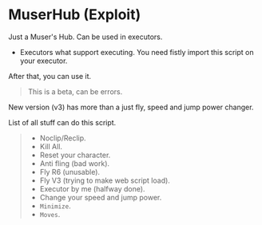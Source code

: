 # MuserHub (Exploit)
Just a Muser's Hub.
 Can be used in executors.
- Executors what support executing.
You need fistly import this script on your executor.

After that, you can use it. 

> This is a beta, can be errors.

New version (v3) has more than a just fly, speed and jump power changer.

List of all stuff can do this script.
> - Noclip/Reclip.
> - Kill All.
> - Reset your character.
> - Anti fling (bad work).
> - Fly R6 (unusable).
> - Fly V3 (trying to make web script load).
> - Executor by me (halfway done).
> - Change your speed and jump power.
> - ` Minimize `.
> -   `Moves`.
